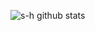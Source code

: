![s-h github stats](https://github-readme-stats.vercel.app/api?username=s-h&show_icons=true&theme=gruvbox)
